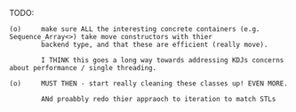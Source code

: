 TODO:

	(o)		make sure ALL the interesting concrete containers (e.g. Sequence_Array<>) take move constructors with thier
			backend type, and that these are efficient (really move).

			I THINK this goes a long way towards addressing KDJs concerns about performance / single threading.

	(o)		MUST THEN - start really cleaning these classes up! EVEN MORE.

			ANd proabbly redo thier appraoch to iteration to match STLs
